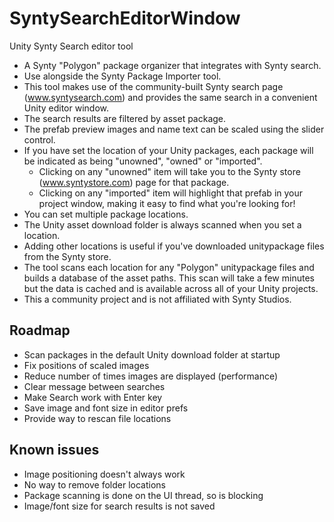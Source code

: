 # SyntySearchEditorWindow
Unity Synty Search editor tool

- A Synty "Polygon" package organizer that integrates with Synty search.
- Use alongside the Synty Package Importer tool.
- This tool makes use of the community-built Synty search page (www.syntysearch.com) and provides the same search in a convenient Unity editor window.
- The search results are filtered by asset package.
- The prefab preview images and name text can be scaled using the slider control. 
- If you have set the location of your Unity packages, each package will be indicated as being "unowned", "owned" or "imported".
  - Clicking on any "unowned" item will take you to the Synty store (www.syntystore.com) page for that package.
  - Clicking on any "imported" item will highlight that prefab in your project window, making it easy to find what you're looking for!
- You can set multiple package locations.
- The Unity asset download folder is always scanned when you set a location.
- Adding other locations is useful if you've downloaded unitypackage files from the Synty store.
- The tool scans each location for any "Polygon" unitypackage files and builds a database of the asset paths. This scan will take a few minutes but the data is
cached and is available across all of your Unity projects.
- This a community project and is not affiliated with Synty Studios.

Roadmap
-------
- Scan packages in the default Unity download folder at startup
- Fix positions of scaled images
- Reduce number of times images are displayed (performance)
- Clear message between searches
- Make Search work with Enter key
- Save image and font size in editor prefs
- Provide way to rescan file locations

Known issues
------------
- Image positioning doesn't always work
- No way to remove folder locations
- Package scanning is done on the UI thread, so is blocking
- Image/font size for search results is not saved